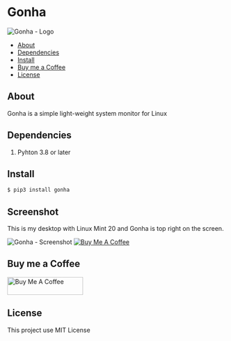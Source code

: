 # Gonha

![Gonha - Logo](https://raw.githubusercontent.com/fredcox/gonha/master/gonha/images/logo.png)

* [About](#about)
* [Dependencies](#dependencies)
* [Install](#install)
* [Buy me a Coffee](#buy-me-a-coffee)
* [License](#license)

## About

Gonha is a simple light-weight system monitor for Linux

## Dependencies

1. Pyhton 3.8 or later

## Install

```bash
$ pip3 install gonha
```

## Screenshot

This is my desktop with Linux Mint 20 and Gonha is top right on the screen.

![Gonha - Screenshot](https://raw.githubusercontent.com/fredcox/gonha/master/gonha/images/gonhascreenshot.png)
<a href="https://raw.githubusercontent.com/fredcox/gonha/master/gonha/images/gonhascreenshot.png" target="_blank">
    <img src="https://raw.githubusercontent.com/fredcox/gonha/master/gonha/images/gonhascreenshot.png" alt="Buy Me A Coffee">
</a>


## Buy me a Coffee

<a href="https://www.buymeacoffee.com/fredcox" target="_blank"><img src="https://cdn.buymeacoffee.com/buttons/default-orange.png" alt="Buy Me A Coffee" height="41" width="174"></a>


## License 

This project use MIT License